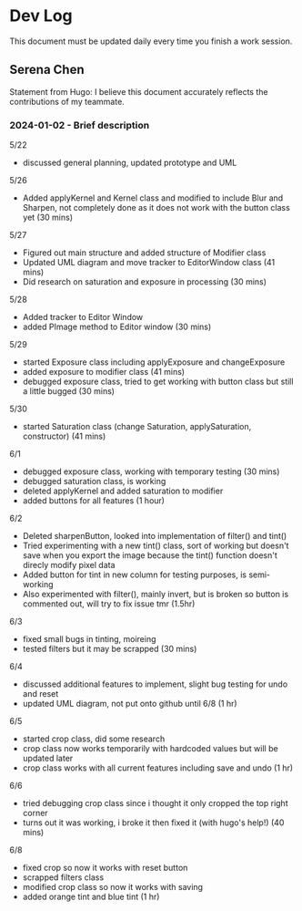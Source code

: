# Dev Log

This document must be updated daily every time you finish a work session.

## Serena Chen

Statement from Hugo: I believe this document accurately reflects the contributions of my teammate.

### 2024-01-02 - Brief description

5/22

- discussed general planning, updated prototype and UML

5/26

- Added applyKernel and Kernel class and modified to include Blur and Sharpen, not completely done as it does not work with the button class yet (30 mins)

5/27

- Figured out main structure and added structure of Modifier class
- Updated UML diagram and move tracker to EditorWindow class (41 mins)
- Did research on saturation and exposure in processing (30 mins)

5/28

- Added tracker to Editor Window
- added PImage method to Editor window (30 mins)

5/29

- started Exposure class including applyExposure and changeExposure
- added exposure to modifier class (41 mins)
- debugged exposure class, tried to get working with button class but still a little bugged (30 mins)

5/30

- started Saturation class (change Saturation, applySaturation, constructor) (41 mins)

6/1

- debugged exposure class, working with temporary testing (30 mins)
- debugged saturation class, is working
- deleted applyKernel and added saturation to modifier
- added buttons for all features (1 hour)

6/2

- Deleted sharpenButton, looked into implementation of filter() and tint()
- Tried experimenting with a new tint() class, sort of working but doesn't save when you export the image because the tint() function doesn't direcly modify pixel data
- Added button for tint in new column for testing purposes, is semi-working
- Also experimented with filter(), mainly invert, but is broken so button is commented out, will try to fix issue tmr (1.5hr)

6/3

- fixed small bugs in tinting, moireing
- tested filters but it may be scrapped (30 mins)

6/4

- discussed additional features to implement, slight bug testing for undo and reset
- updated UML diagram, not put onto github until 6/8 (1 hr)

6/5

- started crop class, did some research
- crop class now works temporarily with hardcoded values but will be updated later
- crop class works with all current features including save and undo (1 hr)

6/6

- tried debugging crop class since i thought it only cropped the top right corner
- turns out it was working, i broke it then fixed it (with hugo's help!) (40 mins)

6/8

- fixed crop so now it works with reset button
- scrapped filters class
- modified crop class so now it works with saving
- added orange tint and blue tint (1 hr)
